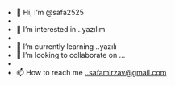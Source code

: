 - 👋 Hi, I’m @safa2525
- 
- 👀 I’m interested in ..yazılım
-
- 🌱 I’m currently learning ..yazılı 
- 💞️ I’m looking to collaborate on ...
-
- 📫 How to reach me ..safamirzav@gmail.com

<!---
safa2525/safa2525 is a ✨ special ✨ repository because its `README.md` (this file) appears on your GitHub profile.
You can click the Preview link to take a look at your changes.
--->
